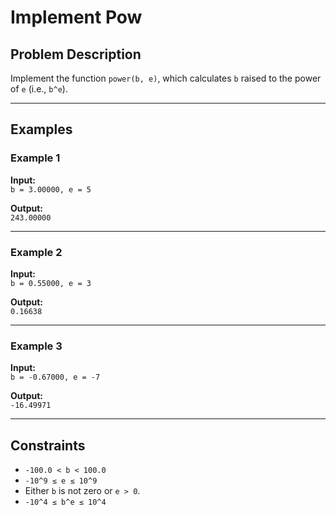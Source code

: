 # Implement Pow

## Problem Description
Implement the function `power(b, e)`, which calculates `b` raised to the power of `e` (i.e., `b^e`).

---

## Examples

### Example 1
**Input:**  
`b = 3.00000, e = 5`  

**Output:**  
`243.00000`  

---

### Example 2
**Input:**  
`b = 0.55000, e = 3`  

**Output:**  
`0.16638`  

---

### Example 3
**Input:**  
`b = -0.67000, e = -7`  

**Output:**  
`-16.49971`  

---

## Constraints
- `-100.0 < b < 100.0`
- `-10^9 ≤ e ≤ 10^9`
- Either `b` is not zero or `e > 0`.
- `-10^4 ≤ b^e ≤ 10^4`
